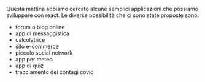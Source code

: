 Questa mattina abbiamo cercato alcune semplici applicazioni che possiamo sviluppare con react.
Le diverse possibilità che ci sono state proposte sono:
- forum o blog online
- app di messaggistica
- calcolatrice
- sito e-commerce
- piccolo social network
- app per meteo
- app di quiz
- tracciamento dei contagi covid
